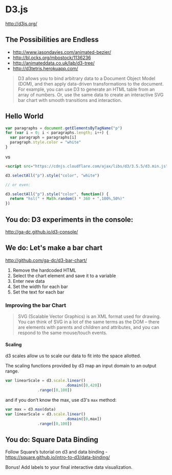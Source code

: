 # D3.js

http://d3js.org/

## The Possibilities are Endless

- http://www.jasondavies.com/animated-bezier/
- http://bl.ocks.org/mbostock/1136236
- http://animateddata.co.uk/lab/d3-tree/
- http://d3tetris.herokuapp.com/

>D3 allows you to bind arbitrary data to a Document Object Model (DOM), and then apply data-driven transformations to the document. For example, you can use D3 to generate an HTML table from an array of numbers. Or, use the same data to create an interactive SVG bar chart with smooth transitions and interaction.

## Hello World

```js
var paragraphs = document.getElementsByTagName("p")
for (var i = 0; i < paragraphs.length; i++) {
  var paragraph = paragraphs[i]
  paragraph.style.color = "white"
}
```

vs

```html
<script src="https://cdnjs.cloudflare.com/ajax/libs/d3/3.5.5/d3.min.js" charset="utf-8"></script>
```

```js
d3.selectAll("p").style("color", "white")

// or even:

d3.selectAll("p").style("color", function() {
  return "hsl(" + Math.random() * 360 + ",100%,50%)"
})
```

## You do: D3 experiments in the console:

http://ga-dc.github.io/d3-console/

## We do: Let's make a bar chart

http://github.com/ga-dc/d3-bar-chart/

1. Remove the hardcoded HTML
2. Select the chart element and save it to a variable
3. Enter new data
4. Set the width for each bar
5. Set the text for each bar

### Improving the bar Chart

>SVG (Scalable Vector Graphics) is an XML format used for drawing. You can think of SVG in a lot of the same terms as the DOM – there are elements with parents and children and attributes, and you can respond to the same mouse/touch events.

#### Scaling

d3 scales allow us to scale our data to fit into the space allotted.

The scaling functions provided by d3 map an input domain to an output range.

```js
var linearScale = d3.scale.linear()
                          .domain([0,420])
			  .range([0,100])
```

and if you don’t know the max, use d3's `max` method:

```js
var max = d3.max(data)
var linearScale = d3.scale.linear()
                          .domain([0,max])
			  .range([0,100])
```

## You do: Square Data Binding

Follow Square’s tutorial on d3 and data binding - https://square.github.io/intro-to-d3/data-binding/

Bonus! Add labels to your final interactive data visualization.
